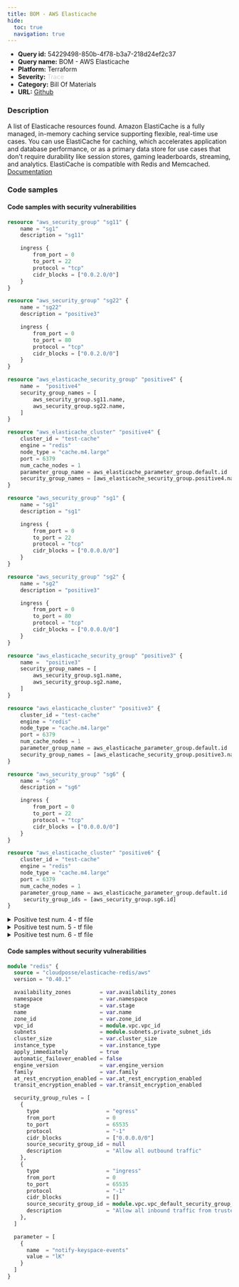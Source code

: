 ```yaml
---
title: BOM - AWS Elasticache
hide:
  toc: true
  navigation: true
---
```


<style>
  .highlight .hll {
    background-color: #ff171742;
  }
  .md-content {
    max-width: 1100px;
    margin: 0 auto;
  }
</style>

-   **Query id:** 54229498-850b-4f78-b3a7-218d24ef2c37
-   **Query name:** BOM - AWS Elasticache
-   **Platform:** Terraform
-   **Severity:** <span style="color:#CCCCCC">Trace</span>
-   **Category:** Bill Of Materials
-   **URL:** [Github](https://github.com/Checkmarx/kics/tree/master/assets/queries/terraform/aws_bom/elasticache)

### Description
A list of Elasticache resources found. Amazon ElastiCache is a fully managed, in-memory caching service supporting flexible, real-time use cases. You can use ElastiCache for caching, which accelerates application and database performance, or as a primary data store for use cases that don't require durability like session stores, gaming leaderboards, streaming, and analytics. ElastiCache is compatible with Redis and Memcached.<br>
[Documentation](https://kics.io)

### Code samples
#### Code samples with security vulnerabilities
```tf title="Positive test num. 1 - tf file" hl_lines="33"
resource "aws_security_group" "sg11" {
    name = "sg1"
    description = "sg11"

    ingress {
        from_port = 0
        to_port = 22
        protocol = "tcp"
        cidr_blocks = ["0.0.2.0/0"]
    }
}

resource "aws_security_group" "sg22" {
    name = "sg22"
    description = "positive3"

    ingress {
        from_port = 0
        to_port = 80
        protocol = "tcp"
        cidr_blocks = ["0.0.2.0/0"]
    }
}

resource "aws_elasticache_security_group" "positive4" {
    name =  "positive4"
    security_group_names = [
        aws_security_group.sg11.name,
        aws_security_group.sg22.name,
    ]
}

resource "aws_elasticache_cluster" "positive4" {
    cluster_id = "test-cache"
    engine = "redis"
    node_type = "cache.m4.large"
    port = 6379
    num_cache_nodes = 1
    parameter_group_name = aws_elasticache_parameter_group.default.id
    security_group_names = [aws_elasticache_security_group.positive4.name]
}

```
```tf title="Positive test num. 2 - tf file" hl_lines="33"
resource "aws_security_group" "sg1" {
    name = "sg1"
    description = "sg1"

    ingress {
        from_port = 0
        to_port = 22
        protocol = "tcp"
        cidr_blocks = ["0.0.0.0/0"]
    }
}

resource "aws_security_group" "sg2" {
    name = "sg2"
    description = "positive3"

    ingress {
        from_port = 0
        to_port = 80
        protocol = "tcp"
        cidr_blocks = ["0.0.0.0/0"]
    }
}

resource "aws_elasticache_security_group" "positive3" {
    name =  "positive3"
    security_group_names = [
        aws_security_group.sg1.name,
        aws_security_group.sg2.name,
    ]
}

resource "aws_elasticache_cluster" "positive3" {
    cluster_id = "test-cache"
    engine = "redis"
    node_type = "cache.m4.large"
    port = 6379
    num_cache_nodes = 1
    parameter_group_name = aws_elasticache_parameter_group.default.id
    security_group_names = [aws_elasticache_security_group.positive3.name]
}

```
```tf title="Positive test num. 3 - tf file" hl_lines="13"
resource "aws_security_group" "sg6" {
    name = "sg6"
    description = "sg6"

    ingress {
        from_port = 0
        to_port = 22
        protocol = "tcp"
        cidr_blocks = ["0.0.0.0/0"]
    }
}

resource "aws_elasticache_cluster" "positive6" {
    cluster_id = "test-cache"
    engine = "redis"
    node_type = "cache.m4.large"
    port = 6379
    num_cache_nodes = 1
    parameter_group_name = aws_elasticache_parameter_group.default.id
     security_group_ids = [aws_security_group.sg6.id]
}

```
<details><summary>Positive test num. 4 - tf file</summary>

```tf hl_lines="13"
resource "aws_security_group" "sgg" {
    name = "sgg"
    description = "sgg"

    ingress {
        from_port = 0
        to_port = 22
        protocol = "tcp"
        cidr_blocks = ["0.0.2.0/0"]
    }
}

resource "aws_elasticache_cluster" "positive5" {
    cluster_id = "test-cache"
    engine = "redis"
    node_type = "cache.m4.large"
    port = 6379
    num_cache_nodes = 1
    parameter_group_name = aws_elasticache_parameter_group.default.id
    security_group_names = [aws_security_group.sgg.name]
}

```
</details>
<details><summary>Positive test num. 5 - tf file</summary>

```tf hl_lines="1"
resource "aws_elasticache_cluster" "positive1" {
  cluster_id           = "cluster-example"
  engine               = "memcached"
  node_type            = "cache.m4.large"
  num_cache_nodes      = 2
  parameter_group_name = aws_elasticache_parameter_group.default_1
  port                 = 11211
}

resource "aws_elasticache_parameter_group" "default_1" {
  name   = "cache-params"
  family = "memcached1.4"
}

```
</details>
<details><summary>Positive test num. 6 - tf file</summary>

```tf hl_lines="1"
resource "aws_elasticache_cluster" "positive2" {
  cluster_id           = "cluster-example"
  engine               = "redis"
  node_type            = "cache.m4.large"
  num_cache_nodes      = 1
  parameter_group_name = aws_elasticache_parameter_group.default_2
  engine_version       = "3.2.10"
  port                 = 6379
}

resource "aws_elasticache_parameter_group" "default_2" {
  name   = "cache-params"
  family = "redis3.2"
}

```
</details>


#### Code samples without security vulnerabilities
```tf title="Negative test num. 1 - tf file"
module "redis" {
  source = "cloudposse/elasticache-redis/aws"
  version = "0.40.1"

  availability_zones         = var.availability_zones
  namespace                  = var.namespace
  stage                      = var.stage
  name                       = var.name
  zone_id                    = var.zone_id
  vpc_id                     = module.vpc.vpc_id
  subnets                    = module.subnets.private_subnet_ids
  cluster_size               = var.cluster_size
  instance_type              = var.instance_type
  apply_immediately          = true
  automatic_failover_enabled = false
  engine_version             = var.engine_version
  family                     = var.family
  at_rest_encryption_enabled = var.at_rest_encryption_enabled
  transit_encryption_enabled = var.transit_encryption_enabled

  security_group_rules = [
    {
      type                     = "egress"
      from_port                = 0
      to_port                  = 65535
      protocol                 = "-1"
      cidr_blocks              = ["0.0.0.0/0"]
      source_security_group_id = null
      description              = "Allow all outbound traffic"
    },
    {
      type                     = "ingress"
      from_port                = 0
      to_port                  = 65535
      protocol                 = "-1"
      cidr_blocks              = []
      source_security_group_id = module.vpc.vpc_default_security_group_id
      description              = "Allow all inbound traffic from trusted Security Groups"
    },
  ]

  parameter = [
    {
      name  = "notify-keyspace-events"
      value = "lK"
    }
  ]
}

```
